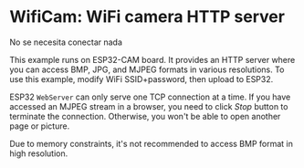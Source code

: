 # WifiCam: WiFi camera HTTP server

No se necesita conectar nada

This example runs on ESP32-CAM board.
It provides an HTTP server where you can access BMP, JPG, and MJPEG formats in various resolutions.
To use this example, modify WiFi SSID+password, then upload to ESP32.

ESP32 `WebServer` can only serve one TCP connection at a time.
If you have accessed an MJPEG stream in a browser, you need to click *Stop* button to terminate the connection.
Otherwise, you won't be able to open another page or picture.

Due to memory constraints, it's not recommended to access BMP format in high resolution.
